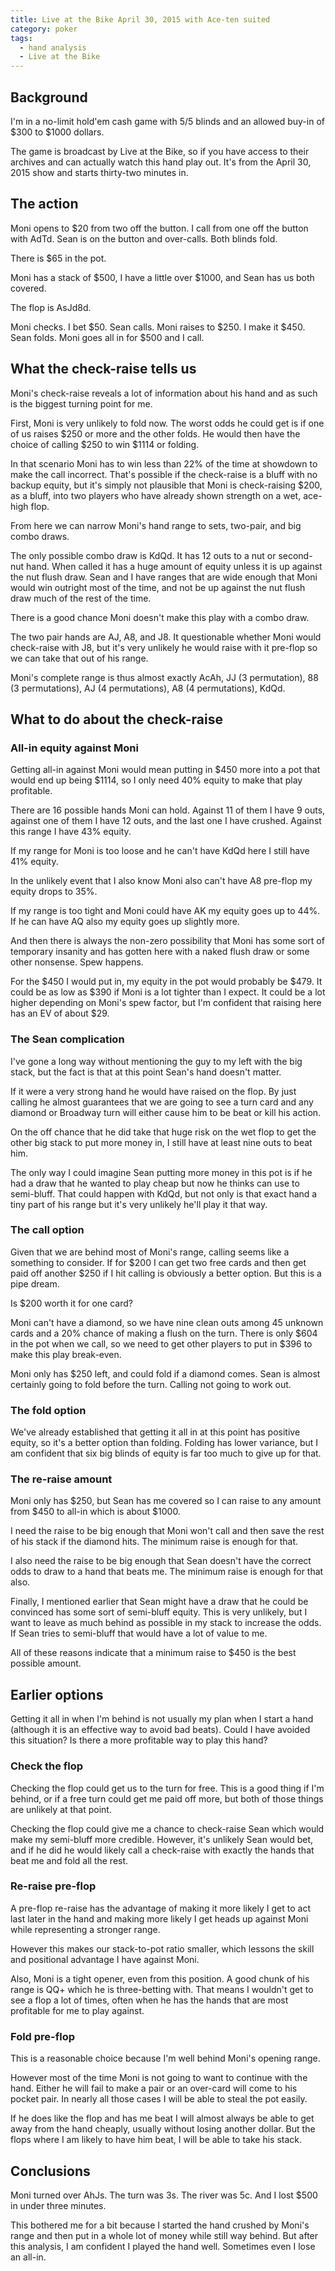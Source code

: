 ```yaml
---
title: Live at the Bike April 30, 2015 with Ace-ten suited
category: poker
tags:
  - hand analysis
  - Live at the Bike
---
```


## Background

I'm in a no-limit hold'em cash game with $5/$5 blinds and an allowed buy-in of
$300 to $1000 dollars.

The game is broadcast by Live at the Bike, so if you have access to their
archives and can actually watch this hand play out. It's from the April 30, 2015
show and starts thirty-two minutes in.

## The action

Moni opens to $20 from two off the button. I call from one off the button with
AdTd. Sean is on the button and over-calls. Both blinds fold.

There is $65 in the pot.

Moni has a stack of $500, I have a little over $1000, and Sean has us both
covered.

The flop is AsJd8d.

Moni checks. I bet $50. Sean calls. Moni raises to $250. I make it $450.  Sean
folds. Moni goes all in for $500 and I call.

## What the check-raise tells us

Moni's check-raise reveals a lot of information about his hand and as such is
the biggest turning point for me.

First, Moni is very unlikely to fold now. The worst odds he could get is if one
of us raises $250 or more and the other folds. He would then have the choice of
calling $250 to win $1114 or folding.

In that scenario Moni has to win less than 22% of the time at showdown to make
the call incorrect. That's possible if the check-raise is a bluff with no backup
equity, but it's simply not plausible that Moni is check-raising $200, as a
bluff, into two players who have already shown strength on a wet, ace-high flop.

From here we can narrow Moni's hand range to sets, two-pair, and big combo
draws.

The only possible combo draw is KdQd. It has 12 outs to a nut or second-nut
hand. When called it has a huge amount of equity unless it is up against the nut
flush draw. Sean and I have ranges that are wide enough that Moni would win
outright most of the time, and not be up against the nut flush draw much of the
rest of the time.

There is a good chance Moni doesn't make this play with a combo draw.

The two pair hands are AJ, A8, and J8. It questionable whether Moni would
check-raise with J8, but it's very unlikely he would raise with it pre-flop so
we can take that out of his range.

Moni's complete range is thus almost exactly AcAh, JJ (3 permutation), 88 (3
permutations), AJ (4 permutations), A8 (4 permutations), KdQd.

## What to do about the check-raise

### All-in equity against Moni

Getting all-in against Moni would mean putting in $450 more into a pot that
would end up being $1114, so I only need 40% equity to make that play
profitable.

There are 16 possible hands Moni can hold. Against 11 of them I have 9 outs,
against one of them I have 12 outs, and the last one I have crushed. Against
this range I have 43% equity.

If my range for Moni is too loose and he can't have KdQd here I still have 41%
equity.

In the unlikely event that I also  know Moni also can't have A8 pre-flop my
equity drops to 35%.

If my range is too tight and Moni could have AK my equity goes up to 44%.  If he
can have AQ also my equity goes up slightly more.

And then there is always the non-zero possibility that Moni has some sort of
temporary insanity and has gotten here with a naked flush draw or some other
nonsense. Spew happens.

For the $450 I would put in, my equity in the pot would probably be $479. It
could be as low as $390 if Moni is a lot tighter than I expect. It could be a
lot higher depending on Moni's spew factor, but I'm confident that raising here
has an EV of about $29.

### The Sean complication

I've gone a long way without mentioning the guy to my left with the big stack,
but the fact is that at this point Sean's hand doesn't matter.

If it were a very strong hand he would have raised on the flop. By just calling
he almost guarantees that we are going to see a turn card and any diamond or
Broadway turn will either cause him to be beat or kill his action.

On the off chance that he did take that huge risk on the wet flop to get the
other big stack to put more money in, I still have at least nine outs to beat
him.

The only way I could imagine Sean putting more money in this pot is if he had a
draw that he wanted to play cheap but now he thinks can use to semi-bluff. That
could happen with KdQd, but not only is that exact hand a tiny part of his range
but it's very unlikely he'll play it that way.

### The call option

Given that we are behind most of Moni's range, calling seems like a something to
consider. If for $200 I can get two free cards and then get paid off another
$250 if I hit calling is obviously a better option. But this is a pipe dream.

Is $200 worth it for one card?

Moni can't have a diamond, so we have nine clean outs among 45 unknown cards and
a 20% chance of making a flush on the turn. There is only $604 in the pot when
we call, so we need to get other players to put in $396 to make this play
break-even.

Moni only has $250 left, and could fold if a diamond comes. Sean is almost
certainly going to fold before the turn. Calling not going to work out.

### The fold option

We've already established that getting it all in at this point has positive
equity, so it's a better option than folding. Folding has lower variance, but I
am confident that six big blinds of equity is far too much to give up for that.

### The re-raise amount

Moni only has $250, but Sean has me covered so I can raise to any amount from
$450 to all-in which is about $1000.

I need the raise to be big enough that Moni won't call and then save the rest of
his stack if the diamond hits. The minimum raise is enough for that.

I also need the raise to be big enough that Sean doesn't have the correct odds
to draw to a hand that beats me. The minimum raise is enough for that also.

Finally, I mentioned earlier that Sean might have a draw that he could be
convinced has some sort of semi-bluff equity. This is very unlikely, but I want
to leave as much behind as possible in my stack to increase the odds. If Sean
tries to semi-bluff that would have a lot of value to me.

All of these reasons indicate that a minimum raise to $450 is the best possible
amount.

## Earlier options

Getting it all in when I'm behind is not usually my plan when I start a hand
(although it is an effective way to avoid bad beats). Could I have avoided this
situation? Is there a more profitable way to play this hand?

### Check the flop

Checking the flop could get us to the turn for free. This is a good thing if I'm
behind, or if a free turn could get me paid off more, but both of those things
are unlikely at that point.

Checking the flop could give me a chance to check-raise Sean which would make my
semi-bluff more credible. However, it's unlikely Sean would bet, and if he did
he would likely call a check-raise with exactly the hands that beat me and fold
all the rest.

### Re-raise pre-flop

A pre-flop re-raise has the advantage of making it more likely I get to act last
later in the hand and making more likely I get heads up against Moni while
representing a stronger range.

However this makes our stack-to-pot ratio smaller, which lessons the skill and
positional advantage I have against Moni.

Also, Moni is a tight opener, even from this position. A good chunk of his range
is QQ+ which he is three-betting with. That means I wouldn't get to see a flop a
lot of times, often when he has the hands that are most profitable for me to
play against.

### Fold pre-flop

This is a reasonable choice because I'm well behind Moni's opening range.

However most of the time Moni is not going to want to continue with the hand.
Either he will fail to make a pair or an over-card will come to his pocket pair.
In nearly all those cases I will be able to steal the pot easily.

If he does like the flop and has me beat I will almost always be able to get
away from the hand cheaply, usually without losing another dollar. But the flops
where I am likely to have him beat, I will be able to take his stack.

## Conclusions

Moni turned over AhJs. The turn was 3s. The river was 5c. And I lost $500 in
under three minutes.

This bothered me for a bit because I started the hand crushed by Moni's range
and then put in a whole lot of money while still way behind. But after this
analysis, I am confident I played the hand well. Sometimes even I lose an
all-in.
